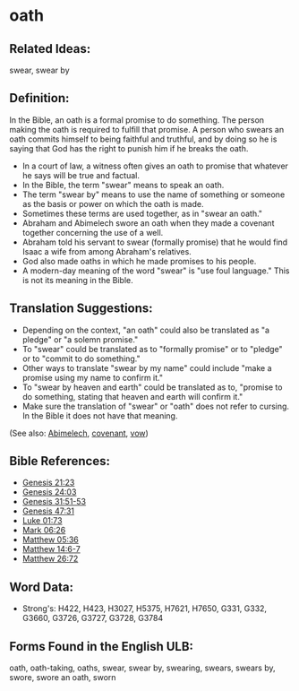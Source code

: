 # oath

## Related Ideas:

swear, swear by

## Definition:

In the Bible, an oath is a formal promise to do something. The person making the oath is required to fulfill that promise. A person who swears an oath commits himself to being faithful and truthful, and by doing so he is saying that God has the right to punish him if he breaks the oath.

* In a court of law, a witness often gives an oath to promise that whatever he says will be true and factual.
* In the Bible, the term "swear" means to speak an oath.
* The term "swear by" means to use the name of something or someone as the basis or power on which the oath is made.
* Sometimes these terms are used together, as in "swear an oath."
* Abraham and Abimelech swore an oath when they made a covenant together concerning the use of a well.
* Abraham told his servant to swear (formally promise) that he would find Isaac a wife from among Abraham's relatives.
* God also made oaths in which he made promises to his people.
* A modern-day meaning of the word "swear" is "use foul language." This is not its meaning in the Bible.

## Translation Suggestions:

* Depending on the context, "an oath" could also be translated as "a pledge" or "a solemn promise."
* To "swear" could be translated as to "formally promise" or to "pledge" or to "commit to do something."
* Other ways to translate "swear by my name" could include "make a promise using my name to confirm it."
* To "swear by heaven and earth" could be translated as to, "promise to do something, stating that heaven and earth will confirm it."
* Make sure the translation of "swear" or "oath" does not refer to cursing. In the Bible it does not have that meaning.

(See also: [Abimelech](../names/abimelech.md), [covenant](../kt/covenant.md), [vow](../kt/vow.md))

## Bible References:

* [Genesis 21:23](rc://en/tn/help/gen/21/23)
* [Genesis 24:03](rc://en/tn/help/gen/24/03)
* [Genesis 31:51-53](rc://en/tn/help/gen/31/51)
* [Genesis 47:31](rc://en/tn/help/gen/47/31)
* [Luke 01:73](rc://en/tn/help/luk/01/73)
* [Mark 06:26](rc://en/tn/help/mrk/06/26)
* [Matthew 05:36](rc://en/tn/help/mat/05/36)
* [Matthew 14:6-7](rc://en/tn/help/mat/14/06)
* [Matthew 26:72](rc://en/tn/help/mat/26/72)

## Word Data:

* Strong's: H422, H423, H3027, H5375, H7621, H7650, G331, G332, G3660, G3726, G3727, G3728, G3784

## Forms Found in the English ULB:

oath, oath-taking, oaths, swear, swear by, swearing, swears, swears by, swore, swore an oath, sworn
